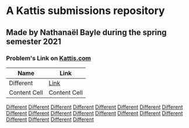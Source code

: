 # A Kattis submissions repository

## Made by Nathanaël Bayle during the spring semester 2021

### Problem's Link on [Kattis.com](https://open.kattis.com/ "Kattis.com")

Name  | Link
------------- | -------------
Different  | [Link](https://open.kattis.com/problems/different/ "Link")
Content Cell  | Content Cell




[Different](https://open.kattis.com/problems/different/ "Different")
[Different](https://open.kattis.com/problems/different/ "Different")
[Different](https://open.kattis.com/problems/different/ "Different")
[Different](https://open.kattis.com/problems/different/ "Different")
[Different](https://open.kattis.com/problems/different/ "Different")
[Different](https://open.kattis.com/problems/different/ "Different")
[Different](https://open.kattis.com/problems/different/ "Different")
[Different](https://open.kattis.com/problems/different/ "Different")
[Different](https://open.kattis.com/problems/different/ "Different")
[Different](https://open.kattis.com/problems/different/ "Different")
[Different](https://open.kattis.com/problems/different/ "Different")
[Different](https://open.kattis.com/problems/different/ "Different")
[Different](https://open.kattis.com/problems/different/ "Different")
[Different](https://open.kattis.com/problems/different/ "Different")
[Different](https://open.kattis.com/problems/different/ "Different")
[Different](https://open.kattis.com/problems/different/ "Different")
[Different](https://open.kattis.com/problems/different/ "Different")
[Different](https://open.kattis.com/problems/different/ "Different")
[Different](https://open.kattis.com/problems/different/ "Different")
[Different](https://open.kattis.com/problems/different/ "Different")



